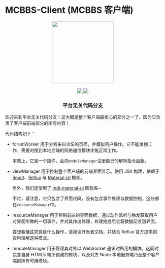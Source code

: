 # MCBBS-Client \(MCBBS 客户端\)

<div align="center">
<a href="http://miao.su/image/HdIbf">
<img src="http://miao.su/images/2018/12/24/447a2b32e7ec7bd5fb486.md.png" width="200" height="200">
</a>
</div>
<br />
<div align="center">
<a href="https://travis-ci.com/langyo/MCBBS-Client">
<img src="https://travis-ci.com/langyo/MCBBS-Client.svg?branch=master">
</a>
<img src="https://badges.depfu.com/badges/dbdc735d3c1f776180e36eb3fbc572fd/overview.svg">
</div>

<div align="center">
<h3>平台无关代码分支</h3>
</div>

欢迎来到平台无关代码分支！这大概是整个客户端最核心的部分之一了，因为它负责了客户端前端部分的所有内容！

代码结构如下：

- forumWorker
  用于分析来自论坛的页面，并模拟用户操作。它不能单独工作，需要对接到本地后端的网络通信模块才能正常工作。
  
  本质上，它是一个插件，会向```moduleManager```注册自己的解析指令函数。
- viewManager
  用于控制整个客户端的前端界面显示。使用 JSX 构建，依赖于 [React](https://zh-hans.reactjs.org/)、[Reflux](https://github.com/reflux/refluxjs) 与 [Material-UI](https://material-ui.com/zh/) 框架。

  另外，我们还使用了 [mdi-material-ui](https://materialdesignicons.com/) 图标库~

  不过，请注意，它只包含了界面代码，没有包含事件处理与数据控制，这些都在```resourceManager```中。
- resourceManager
  用于控制前端的界面数据，通过动作监听与触发获取用户对界面所做的一切事件，并对其作出处理，处理完成后会将数据反馈回界面。

  要想看懂这究竟是什么操作，请阅读开发者文档，并结合 Reflux 官方提供的资料理解这种模式。
- moduleManager
  用于管理其对外以 WebSocket 通讯时所用的模块。这同时包含自身 HTML5 端所创建的模块，以及对方 Node 本地服务端乃至整个客户端的所有可用模块。
